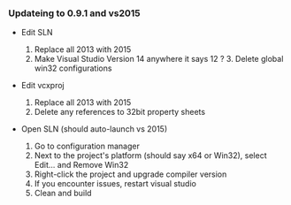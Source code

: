 ### Updateing to 0.9.1 and vs2015

* Edit SLN
	1. Replace all 2013 with 2015
	2. Make Visual Studio Version 14 anywhere it says 12
	? 3. Delete global win32 configurations

* Edit vcxproj
	1. Replace all 2013 with 2015
	2. Delete any references to 32bit property sheets

* Open SLN (should auto-launch vs 2015)
	1. Go to configuration manager
	2. Next to the project's platform (should say x64 or Win32), select Edit... and Remove Win32
	3. Right-click the project and upgrade compiler version
	4. If you encounter issues, restart visual studio
	5. Clean and build